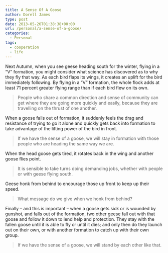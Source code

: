 ```yaml
---
title: A Sense Of A Goose
author: Dorell James
type: post
date: 2013-05-26T01:38:38+00:00
url: /personal/a-sense-of-a-goose/
categories:
  - Personal
tags:
  - cooperation
  - life
---
```


Next Autumn, when you see geese heading south for the winter, flying in a &#8220;V&#8221; formation, you might consider what science has discovered as to why they fly that way. As each bird flaps its wings, it creates an uplift for the bird immediately following. By flying in a &#8220;V&#8221; formation, the whole flock adds at least 71 percent greater flying range than if each bird flew on its own.

> People who share a common direction and sense of community can get where they are going more quickly and easily, because they are travelling on the thrust of one another.

When a goose falls out of formation, it suddenly feels the drag and resistance of trying to go it alone and quickly gets back into formation to take advantage of the lifting power of the bird in front.

> If we have the sense of a goose, we will stay in formation with those people who are heading the same way we are.

When the head goose gets tired, it rotates back in the wing and another goose flies point.

> It is sensible to take turns doing demanding jobs, whether with people or with geese flying south.

Geese honk from behind to encourage those up front to keep up their speed.

> What message do we give when we honk from behind?

Finally &#8211; and this is important &#8211; when a goose gets sick or is wounded by gunshot, and falls out of the formation, two other geese fall out with that goose and follow it down to lend help and protection. They stay with the fallen goose until it is able to fly or until it dies; and only then do they launch out on their own, or with another formation to catch up with their own group.

> If we have the sense of a goose, we will stand by each other like that.
